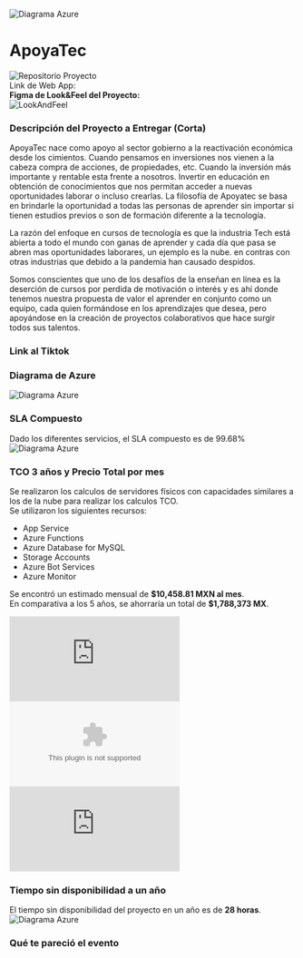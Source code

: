 ![Diagrama Azure](/images/summerhack.png)

# ApoyaTec
![Repositorio Proyecto](https://github.com/jonathan-alexis-bello-lopez/ApoyaTec)<br />
Link de Web App: <br />
<b>Figma de Look&Feel del Proyecto:</b> <br >
![LookAndFeel](https://www.figma.com/file/m8LJEXM0fnK8HyT2X3Oppm/%F0%9F%A6%9DApoyaTec-Hackaton?node-id=0%3A1)<br />

### Descripción del Proyecto a Entregar (Corta)
ApoyaTec nace como apoyo al sector gobierno a la reactivación económica desde los cimientos. Cuando pensamos en inversiones nos vienen a la cabeza compra de acciones, de propiedades, etc. Cuando la inversión más importante y rentable esta frente a nosotros. Invertir en educación en obtención de conocimientos que nos permitan acceder a nuevas oportunidades laborar o incluso crearlas. La filosofía de Apoyatec se basa en brindarle la oportunidad a todas las personas de aprender sin importar si tienen estudios previos o son de formación diferente a la tecnología. 

La razón del enfoque en cursos de tecnología es que la industria Tech está abierta a todo el mundo con ganas de aprender y cada día que pasa se abren mas oportunidades laborares, un ejemplo es la nube. en contras con otras industrias que debido a la pandemia han causado despidos.

Somos conscientes que uno de los desafíos de la enseñan en línea es la deserción de cursos por perdida de motivación o interés y es ahí donde tenemos nuestra propuesta de valor el aprender en conjunto como un equipo, cada quien formándose en los aprendizajes que desea, pero apoyándose en la creación de proyectos colaborativos que hace surgir todos sus talentos.

### Link al Tiktok

### Diagrama de Azure
![Diagrama Azure](https://github.com/OsirisSosa/hackaton/blob/4cb7a0754a74bc7e035025ffe1f44b763c239163/images/diagrama%20azure.png)

### SLA Compuesto
Dado los diferentes servicios, el SLA compuesto es de 99.68%
![Diagrama Azure](https://github.com/OsirisSosa/hackaton/blob/54c6771fae4b8f3670fdca5a14ae8bb03c860831/images/sla%20.png)

### TCO 3 años y Precio Total por mes
Se realizaron los calculos de servidores físicos con capacidades similares a los de la nube para realizar los calculos TCO.<br />
Se utilizaron los siguientes recursos:
<ul>
  <li>App Service</li>
  <li>Azure Functions</li>
  <li>Azure Database for MySQL</li>
  <li>Storage Accounts</li>
  <li>Azure Bot Services</li>
  <li>Azure Monitor</li>
</ul>
Se encontró un estimado mensual de <b>$10,458.81 MXN al mes</b>. <br />
En comparativa a los 5 años, se ahorraría un total de <b>$1,788,373 MX</b>.<br />

![Estimado mensual del proyecto en MXN en PDF](https://github.com/OsirisSosa/hackaton/blob/68783aef9b5c73d1c19e92535d2a28debd63bdd1/files/Estimado_Mes_Hackaton.pdf)<br />
![Estimado mensual del proyecto en MXN en XLS](https://github.com/OsirisSosa/hackaton/blob/68783aef9b5c73d1c19e92535d2a28debd63bdd1/files/ExportedEstimate%20(2).xlsx)<br />
![Calculo TCO en 3 años en PDF](https://github.com/OsirisSosa/hackaton/blob/68783aef9b5c73d1c19e92535d2a28debd63bdd1/files/TCO_Hackaton(2).pdf)<br />

### Tiempo sin disponibilidad a un año
El tiempo sin disponibilidad del proyecto en un año es de <b>28 horas</b>. 
![Diagrama Azure](/images/inactividad%20en%20un%20a%C3%B1o.png)

### Qué te pareció el evento
